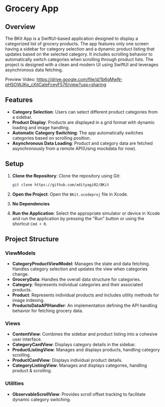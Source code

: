 # Grocery App

## Overview

The BKit App is a SwiftUI-based application designed to display a categorized list of grocery products. The app features only one screen having a sidebar for category selection and a dynamic product listing that updates based on the selected category. It includes scrolling behavior to automatically switch categories when scrolling through product lists. The project is designed with a clean and modern UI using SwiftUI and leverages asynchronous data fetching.

Preview Video: https://drive.google.com/file/d/1b6gMwN-pHSOWJKp_cXitCaIeFceyF576/view?usp=sharing

## Features

- **Category Selection**: Users can select different product categories from a sidebar.
- **Product Display**: Products are displayed in a grid format with dynamic loading and image handling.
- **Automatic Category Switching**: The app automatically switches categories based on scrolling position.
- **Asynchronous Data Loading**: Product and category data are fetched asynchronously from a remote API(Using mockdata for now).

## Setup

1. **Clone the Repository**: Clone the repository using Git:
    ```bash
    git clone https://github.com/adityagi02/BKit
    ```

2. **Open the Project**: Open the `BKit.xcodeproj` file in Xcode.

3. **No Dependencies**

4. **Run the Application**: Select the appropriate simulator or device in Xcode and run the application by pressing the "Run" button or using the shortcut `Cmd + R`.

## Project Structure

### ViewModels

- **CategoryProductViewModel**: Manages the state and data fetching. Handles category selection and updates the view when categories change.
- **GroceryData**: Handles the overall data structure for categories.
- **Category**: Represents individual categories and their associated products.
- **Product**: Represents individual products and includes utility methods for image indexing.
- **ProductsDataAPIHandler**: An implementation defining the API handling behavior for fetching grocery data.

### Views

- **ContentView**: Combines the sidebar and product listing into a cohesive user interface.
- **CategoryCardView**: Displays category details in the sidebar.
- **ProductListingView**: Manages and displays products, handling category scrolling.
- **ProductCardView**: Displays individual product details.
- **CategoryListingView**: Manages and displays categories, handling product & scrolling.

### Utilities

- **ObservableScrollView**: Provides scroll offset tracking to facilitate dynamic category switching.
